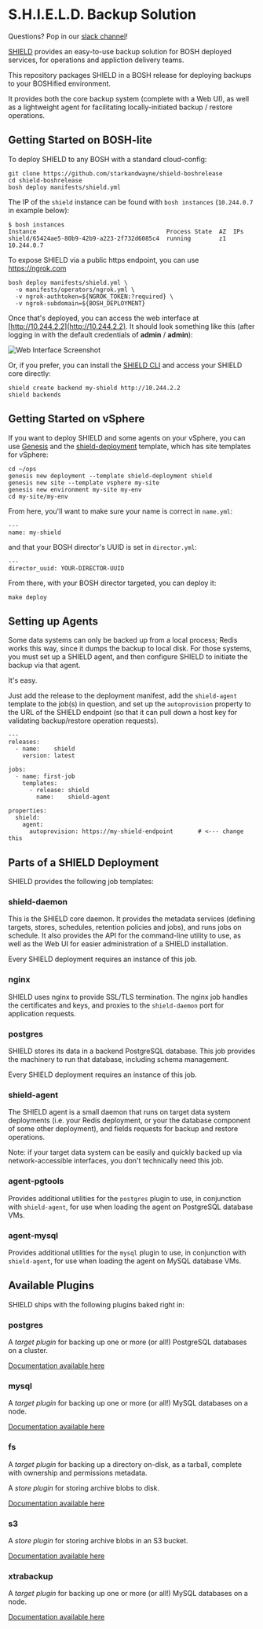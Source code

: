 S.H.I.E.L.D. Backup Solution
============================

Questions? Pop in our [slack channel](https://cloudfoundry.slack.com/messages/shield/)!

[SHIELD][shield] provides an easy-to-use backup solution for BOSH
deployed services, for operations and appliction delivery teams.

This repository packages SHIELD in a BOSH release for deploying
backups to your BOSHified environment.

It provides both the core backup system (complete with a Web UI),
as well as a lightweight agent for facilitating locally-initiated
backup / restore operations.

Getting Started on BOSH-lite
----------------------------

To deploy SHIELD to any BOSH with a standard cloud-config:

```
git clone https://github.com/starkandwayne/shield-boshrelease
cd shield-boshrelease
bosh deploy manifests/shield.yml
```

The IP of the `shield` instance can be found with `bosh instances` (`10.244.0.7` in example below):

```
$ bosh instances
Instance                                     Process State  AZ  IPs
shield/65424ae5-80b9-42b9-a223-2f732d6085c4  running        z1  10.244.0.7
```

To expose SHIELD via a public https endpoint, you can use https://ngrok.com

```
bosh deploy manifests/shield.yml \
  -o manifests/operators/ngrok.yml \
  -v ngrok-authtoken=${NGROK_TOKEN:?required} \
  -v ngrok-subdomain=${BOSH_DEPLOYMENT}
```

Once that's deployed, you can access the web interface at
[http://10.244.2.2](http://10.244.2.2).  It should look something
like this (after logging in with the default credentials of **admin** /
**admin**):

![Web Interface Screenshot][screen1]

Or, if you prefer, you can install the [SHIELD CLI][cli-dl] and
access your SHIELD core directly:

    shield create backend my-shield http://10.244.2.2
    shield backends


Getting Started on vSphere
--------------------------

If you want to deploy SHIELD and some agents on your vSphere,
you can use [Genesis][genesis] and the [shield-deployment][tpl]
template, which has site templates for vSphere:

    cd ~/ops
    genesis new deployment --template shield-deployment shield
    genesis new site --template vsphere my-site
    genesis new environment my-site my-env
    cd my-site/my-env

From here, you'll want to make sure your name is correct in
`name.yml`:

    ---
    name: my-shield

and that your BOSH director's UUID is set in `director.yml`:

    ---
    director_uuid: YOUR-DIRECTOR-UUID

From there, with your BOSH director targeted, you can deploy it:

    make deploy


Setting up Agents
-----------------

Some data systems can only be backed up from a local process;
Redis works this way, since it dumps the backup to local disk.
For those systems, you must set up a SHIELD agent, and then
configure SHIELD to initiate the backup via that agent.

It's easy.

Just add the release to the deployment manifest, add the
`shield-agent` template to the job(s) in question, and set up the
`autoprovision` property to the URL of the SHIELD
endpoint (so that it can pull down a host key for validating
backup/restore operation requests).

    ---
    releases:
      - name:    shield
        version: latest

    jobs:
      - name: first-job
        templates:
          - release: shield
            name:    shield-agent

    properties:
      shield:
        agent:
          autoprovision: https://my-shield-endpoint       # <--- change this


Parts of a SHIELD Deployment
----------------------------

SHIELD provides the following job templates:

### shield-daemon

This is the SHIELD core daemon.  It provides the metadata services
(defining targets, stores, schedules, retention policies and jobs),
and runs jobs on schedule.  It also provides the API for the
command-line utility to use, as well as the Web UI for easier
administration of a SHIELD installation.

Every SHIELD deployment requires an instance of this job.

### nginx

SHIELD uses nginx to provide SSL/TLS termination.  The nginx job
handles the certificates and keys, and proxies to the
`shield-daemon` port for application requests.

### postgres

SHIELD stores its data in a backend PostgreSQL database.  This job
provides the machinery to run that database, including schema
management.

Every SHIELD deployment requires an instance of this job.

### shield-agent

The SHIELD agent is a small daemon that runs on target data system
deployments (i.e. your Redis deployment, or your the database
component of some other deployment), and fields requests for
backup and restore operations.

Note: if your target data system can be easily and quickly backed
up via network-accessible interfaces, you don't technically need
this job.

### agent-pgtools

Provides additional utilities for the `postgres` plugin to use, in
conjunction with `shield-agent`, for use when loading the agent on
PostgreSQL database VMs.

### agent-mysql

Provides additional utilities for the `mysql` plugin to use, in
conjunction with `shield-agent`, for use when loading the agent on
MySQL database VMs.

Available Plugins
-----------------

SHIELD ships with the following plugins baked right in:

### postgres

A _target plugin_ for backing up one or more (or all!) PostgreSQL
databases on a cluster.

[Documentation available here][plugin-postgres-docs]

### mysql

A _target plugin_ for backing up one or more (or all!) MySQL
databases on a node.

[Documentation available here][plugin-mysql-docs]

### fs

A _target plugin_ for backing up a directory on-disk, as a
tarball, complete with ownership and permissions metadata.

A _store plugin_ for storing archive blobs to disk.

[Documentation available here][plugin-fs-docs]

### s3

A _store plugin_ for storing archive blobs in an S3 bucket.

[Documentation available here][plugin-s3-docs]

### xtrabackup

A _target plugin_ for backing up one or more (or all!) MySQL
databases on a node.

[Documentation available here][plugin-xtrabackup-docs]



[shield]:  https://github.com/starkandwayne/shield
[screen1]: https://raw.githubusercontent.com/starkandwayne/shield-boshrelease/master/doc/webui.png
[tpl]:     https://github.com/starkandwayne/shield-deployment
[genesis]: https://github.com/starkandwayne/genesis
[cli-dl]:  https://github.com/starkandwayne/shield

[plugin-postgres-docs]: https://godoc.org/github.com/starkandwayne/shield/plugin/postgres
[plugin-mysql-docs]:    https://godoc.org/github.com/starkandwayne/shield/plugin/mysql
[plugin-fs-docs]:       https://godoc.org/github.com/starkandwayne/shield/plugin/fs
[plugin-s3-docs]:       https://godoc.org/github.com/starkandwayne/shield/plugin/s3
[plugin-xtrabackup-docs]:       https://godoc.org/github.com/starkandwayne/shield/plugin/xtrabackup
